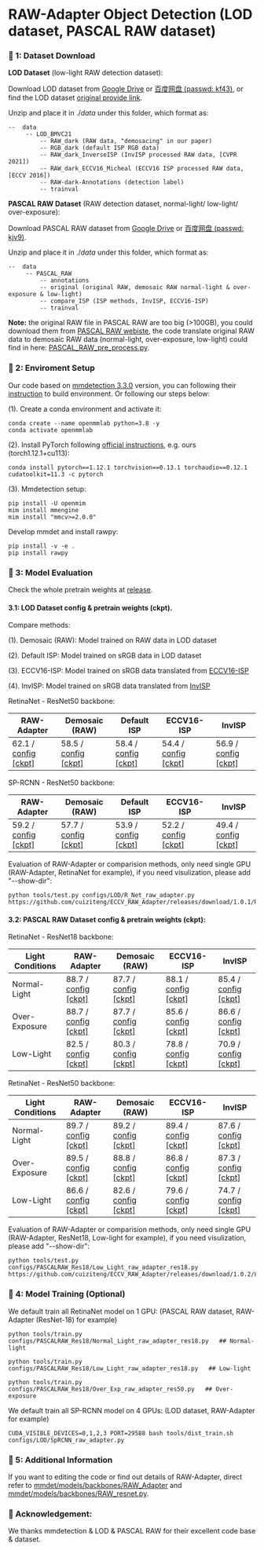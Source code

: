 # RAW-Adapter Object Detection (LOD dataset, PASCAL RAW dataset)

### 📖 1: Dataset Download

**LOD Dataset** (low-light RAW detection dataset):

Download LOD dataset  from [Google Drive](https://drive.google.com/file/d/1Jkm4mvynWxc7lXSH3H9sLI0wJ6p6ftvZ/view?usp=sharing) or [百度网盘 (passwd: kf43)](https://pan.baidu.com/s/1FA9lw1WXk2dJ0jtlLeho5w), or find the LOD dataset [original provide link](https://github.com/ying-fu/LODDataset).

Unzip and place it in $./data$ under this folder, which format as:

```
--  data
     -- LOD_BMVC21
         -- RAW_dark (RAW data, "demosacing" in our paper)
         -- RGB_dark (default ISP RGB data)
         -- RAW_dark_InverseISP (InvISP processed RAW data, [CVPR 2021])
         -- RAW_dark_ECCV16_Micheal (ECCV16 ISP processed RAW data, [ECCV 2016])
         -- RAW-dark-Annotations (detection label)      
         -- trainval
```

**PASCAL RAW Dataset** (RAW detection dataset, normal-light/ low-light/ over-exposure):

Download PASCAL RAW dataset from [Google Drive](https://drive.google.com/file/d/1686W89ALVvtfUvK8NMvqWaUCTLBqhW-p/view?usp=sharing) or [百度网盘 (passwd: kjv9)](https://pan.baidu.com/s/1O76R8ZFZdLw88N0b3hT2Tw).

Unzip and place it in $./data$ under this folder, which format as:

```
--  data
     -- PASCAL_RAW
         -- annotations
         -- original (original RAW, demosaic RAW normal-light & over-exposure & low-light)
         -- compare_ISP (ISP methods, InvISP, ECCV16-ISP)
         -- trainval
```

**Note:** the original RAW file in PASCAL RAW are too big (>100GB), you could download them from [PASCAL RAW webiste](https://purl.stanford.edu/hq050zr7488), the code translate original RAW data to demosaic RAW data (normal-light, over-exposure, low-light) could find in here: [PASCAL_RAW_pre_process.py](PASCAL_RAW_pre_process.py).


### 📖 2: Enviroment Setup

Our code based on [mmdetection 3.3.0](https://github.com/open-mmlab/mmdetection?tab=readme-ov-file) version, you can following their [instruction](https://mmdetection.readthedocs.io/en/latest/get_started.html) to build environment. Or following our steps below:

(1). Create a conda environment and activate it:
```
conda create --name openmmlab python=3.8 -y
conda activate openmmlab
```

(2). Install PyTorch following [official instructions](https://pytorch.org/get-started/locally/), e.g. ours (torch1.12.1+cu113):
```
conda install pytorch==1.12.1 torchvision==0.13.1 torchaudio==0.12.1 cudatoolkit=11.3 -c pytorch
```

(3). Mmdetection setup:
```
pip install -U openmim
mim install mmengine
mim install "mmcv>=2.0.0"
```

Develop mmdet and install rawpy:
```
pip install -v -e .
pip install rawpy
```

### 📖 3: Model Evaluation

Check the whole pretrain weights at [release](https://github.com/cuiziteng/ECCV_RAW_Adapter/releases).

#### 3.1: **LOD Dataset** config & pretrain weights (ckpt).

Compare methods:

(1). Demosaic (RAW): Model trained on RAW data in LOD dataset

(2). Default ISP: Model trained on sRGB data in LOD dataset

(3). ECCV16-ISP: Model trained on sRGB data translated from [ECCV16-ISP](https://karaimer.github.io/camera-pipeline/)

(4). InvISP: Model trained on sRGB data translated from [InvISP](https://yzxing87.github.io/InvISP/index.html)

RetinaNet - ResNet50 backbone: 

| RAW-Adapter | Demosaic (RAW) | Default ISP | ECCV16-ISP | InvISP | 
|  ---- |  ---- | ---- | ---- | ----  | 
|  62.1  / [config](configs/LOD/R_Net_raw_adapter.py)  [[ckpt]](https://github.com/cuiziteng/ECCV_RAW_Adapter/releases/download/1.0.1/R_Net_RAW_Adapter.pth) |  58.5  / [config](configs/LOD/R_Net_demosaic.py)  [[ckpt]](https://github.com/cuiziteng/ECCV_RAW_Adapter/releases/download/1.0.1/R_Net_demosaic.pth) | 58.4  / [config](configs/LOD/R_Net_default_ISP.py)  [[ckpt]](https://github.com/cuiziteng/ECCV_RAW_Adapter/releases/download/1.0.1/R_Net_default_ISP.pth) | 54.4  / [config](configs/LOD/R_Net_ECCV_16.py)  [[ckpt]](https://github.com/cuiziteng/ECCV_RAW_Adapter/releases/download/1.0.1/R_Net_ECCV_16.pth) | 56.9  / [config](configs/LOD/R_Net_InvISP.py)  [[ckpt]](https://github.com/cuiziteng/ECCV_RAW_Adapter/releases/download/1.0.1/R_Net_InvISP.pth) |

SP-RCNN - ResNet50 backbone: 

| RAW-Adapter | Demosaic (RAW) | Default ISP | ECCV16-ISP | InvISP | 
|  ---- |  ---- | ---- | ---- | ----  | 
|  59.2  / [config](configs/LOD/SpRCNN_raw_adapter.py)  [[ckpt]](https://github.com/cuiziteng/ECCV_RAW_Adapter/releases/download/1.0.1/SP_RCNN_RAW_Adapter.pth) |  57.7  / [config](configs/LOD/SpRCNN_demosaic.py)  [[ckpt]](https://github.com/cuiziteng/ECCV_RAW_Adapter/releases/download/1.0.1/SP_RCNN_demosaic.pth) | 53.9  / [config](configs/LOD/SpRCNN_default_ISP.py)  [[ckpt]](https://github.com/cuiziteng/ECCV_RAW_Adapter/releases/download/1.0.1/SP_RCNN_default_ISP.pth) | 52.2  / [config](configs/LOD/SpRCNN_ECCV16.py)  [[ckpt]](https://github.com/cuiziteng/ECCV_RAW_Adapter/releases/download/1.0.1/SP_RCNN_ECCV_16.pth) | 49.4  / [config](configs/LOD/SpRCNN_InvISP.py)  [[ckpt]](https://github.com/cuiziteng/ECCV_RAW_Adapter/releases/download/1.0.1/SP_RCNN_InvISP.pth) |

Evaluation of RAW-Adapter or comparision methods, only need single GPU (RAW-Adapter, RetinaNet for example), if you need visulization, please add "--show-dir": 

```
python tools/test.py configs/LOD/R_Net_raw_adapter.py https://github.com/cuiziteng/ECCV_RAW_Adapter/releases/download/1.0.1/R_Net_RAW_Adapter.pth
```

#### 3.2: **PASCAL RAW Dataset** config & pretrain weights (ckpt):

RetinaNet - ResNet18 backbone: 

|  Light Conditions | **RAW-Adapter** | Demosaic (RAW)  | ECCV16-ISP | InvISP | 
|  ---- |  ---- |  ---- | ---- | ---- | 
|  Normal-Light | 88.7  / [config](configs/PASCALRAW_Res18/Normal_Light_raw_adapter_res18.py)  [[ckpt]](https://github.com/cuiziteng/ECCV_RAW_Adapter/releases/download/1.0.2/Normal_RAW_Adapter_res18.pth)  |  87.7  / [config](configs/PASCALRAW_Res18/Normal_Light_demosaic_res18.py)  [[ckpt]](https://github.com/cuiziteng/ECCV_RAW_Adapter/releases/download/1.0.2/Normal_Demosaic_res18.pth) | 88.1  / [config](configs/PASCALRAW_Res18/Normal_Light_eccv16_res18.py)  [[ckpt]](https://github.com/cuiziteng/ECCV_RAW_Adapter/releases/download/1.0.2/Normal_ECCV_16_res18.pth) | 85.4  / [config](configs/PASCALRAW_Res18/Normal_Light_inverse_isp_res18.py)  [[ckpt]](https://github.com/cuiziteng/ECCV_RAW_Adapter/releases/download/1.0.2/Normal_InvISP_res18.pth) |
|  Over-Exposure |  88.7  / [config](configs/PASCALRAW_Res18/Over_Exp_raw_adapter_res18.py)  [[ckpt]](https://github.com/cuiziteng/ECCV_RAW_Adapter/releases/download/1.0.2/OE_RAW_Adapter_res18.pth) | 87.7 / [config](configs/PASCALRAW_Res18/Over_Exp_demosaic_res18.py)  [[ckpt]](https://github.com/cuiziteng/ECCV_RAW_Adapter/releases/download/1.0.2/OE_Demosaic_res18.pth)  | 85.6 / [config](configs/PASCALRAW_Res18/Over_Exp_eccv16_res18.py)  [[ckpt]](https://github.com/cuiziteng/ECCV_RAW_Adapter/releases/download/1.0.2/OE_ECCV_16_res18.pth) | 86.6 / [config](configs/PASCALRAW_Res18/Over_Exp_inverse_isp_res18.py)  [[ckpt]](https://github.com/cuiziteng/ECCV_RAW_Adapter/releases/download/1.0.2/OE_InvISP_res18.pth) |
|  Low-Light | 82.5  / [config](configs/PASCALRAW_Res18/Low_Light_raw_adapter_res18.py)  [[ckpt]](https://github.com/cuiziteng/ECCV_RAW_Adapter/releases/download/1.0.2/LL_RAW_Adapter_res18.pth)  | 80.3  / [config](configs/PASCALRAW_Res18/Low_Light_demosaic_res18.py)  [[ckpt]](https://github.com/cuiziteng/ECCV_RAW_Adapter/releases/download/1.0.2/LL_Demosaic_res18.pth)  | 78.8  / [config](configs/PASCALRAW_Res18/Low_Light_eccv16_res18.py)  [[ckpt]](https://github.com/cuiziteng/ECCV_RAW_Adapter/releases/download/1.0.2/LL_ECCV_16_res18.pth) | 70.9  / [config](configs/PASCALRAW_Res18/Low_Light_inverse_isp_res18.py)  [[ckpt]](https://github.com/cuiziteng/ECCV_RAW_Adapter/releases/download/1.0.2/LL_InvISP_res18.pth) |

RetinaNet - ResNet50 backbone: 

|  Light Conditions | RAW-Adapter | Demosaic (RAW)  | ECCV16-ISP | InvISP | 
|  ---- |  ---- |  ---- | ---- | ---- | 
|  Normal-Light | 89.7  / [config](configs/PASCALRAW_Res50/Normal_Light_raw_adapter_res50.py)  [[ckpt]](https://github.com/cuiziteng/ECCV_RAW_Adapter/releases/download/1.0.2/Normal_RAW_Adapter_res50.pth)  |  89.2  / [config](configs/PASCALRAW_Res50/Normal_Light_demosaic_res50.py)  [[ckpt]](https://github.com/cuiziteng/ECCV_RAW_Adapter/releases/download/1.0.2/Normal_Demosaic_res50.pth) | 89.4  / [config](configs/PASCALRAW_Res50/Normal_Light_eccv16_res50.py)  [[ckpt]](https://github.com/cuiziteng/ECCV_RAW_Adapter/releases/download/1.0.2/Normal_ECCV_16_res50.pth) | 87.6  / [config](configs/PASCALRAW_Res50/Normal_Light_inverse_isp_res50.py)  [[ckpt]](https://github.com/cuiziteng/ECCV_RAW_Adapter/releases/download/1.0.2/Normal_InvISP_res50.pth) |
|  Over-Exposure |  89.5  / [config](configs/PASCALRAW_Res50/Over_Exp_raw_adapter_res50.py)  [[ckpt]](https://github.com/cuiziteng/ECCV_RAW_Adapter/releases/download/1.0.2/OE_RAW_Adapter_res50.pth) | 88.8 / [config](configs/PASCALRAW_Res50/Over_Exp_demosaic_res50.py)  [[ckpt]](https://github.com/cuiziteng/ECCV_RAW_Adapter/releases/download/1.0.2/OE_Demosaic_res50.pth)  | 86.8 / [config](configs/PASCALRAW_Res50/Over_Exp_eccv16_res50.py)  [[ckpt]](https://github.com/cuiziteng/ECCV_RAW_Adapter/releases/download/1.0.2/OE_ECCV_16_res50.pth) | 87.3 / [config](configs/PASCALRAW_Res50/Over_Exp_inverse_isp_res50.py)  [[ckpt]](https://github.com/cuiziteng/ECCV_RAW_Adapter/releases/download/1.0.2/OE_InvISP_res50.pth) |
|  Low-Light | 86.6  / [config](configs/PASCALRAW_Res50/Low_Light_raw_adapter_res50.py)  [[ckpt]](https://github.com/cuiziteng/ECCV_RAW_Adapter/releases/download/1.0.2/LL_RAW_Adapter_res50.pth)  | 82.6  / [config](configs/PASCALRAW_Res50/Low_Light_demosaic_res50.py)  [[ckpt]](https://github.com/cuiziteng/ECCV_RAW_Adapter/releases/download/1.0.2/LL_Demosaic_res50.pth)  | 79.6  / [config](configs/PASCALRAW_Res50/Low_Light_eccv16_res50.py)  [[ckpt]](https://github.com/cuiziteng/ECCV_RAW_Adapter/releases/download/1.0.2/LL_ECCV_16_res50.pth) | 74.7  / [config](configs/PASCALRAW_Res50/Low_Light_inverse_isp_res50.py)  [[ckpt]](https://github.com/cuiziteng/ECCV_RAW_Adapter/releases/download/1.0.2/LL_InvISP_res50.pth) |

Evaluation of RAW-Adapter or comparision methods, only need single GPU (RAW-Adapter, ResNet18, Low-light for example), if you need visulization, please add "--show-dir": 

```
python tools/test.py configs/PASCALRAW_Res18/Low_Light_raw_adapter_res18.py https://github.com/cuiziteng/ECCV_RAW_Adapter/releases/download/1.0.2/LL_RAW_Adapter_res18.pth
```

### 📖 4: Model Training (Optional)

We default train all RetinaNet model on 1 GPU: (PASCAL RAW dataset, RAW-Adapter (ResNet-18) for example)

```
python tools/train.py configs/PASCALRAW_Res18/Normal_Light_raw_adapter_res18.py   ## Normal-light

python tools/train.py configs/PASCALRAW_Res18/Low_Light_raw_adapter_res18.py   ## Low-light

python tools/train.py configs/PASCALRAW_Res18/Over_Exp_raw_adapter_res50.py   ## Over-exposure
```

We default train all SP-RCNN model on 4 GPUs: (LOD dataset, RAW-Adapter for example)

```
CUDA_VISIBLE_DEVICES=0,1,2,3 PORT=29588 bash tools/dist_train.sh configs/LOD/SpRCNN_raw_adapter.py
```


### 📖 5: Additional  Information

If you want to editing the code or find out details of RAW-Adapter, direct refer to [mmdet/models/backbones/RAW_Adapter](mmdet/models/backbones/RAW_Adapter) and [mmdet/models/backbones/RAW_resnet.py](mmdet/models/backbones/RAW_resnet.py).


### 📖 Acknowledgement:

We thanks mmdetection & LOD & PASCAL RAW for their excellent code base & dataset.
